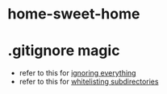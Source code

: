 # home-sweet-home

# .gitignore magic

 - refer to this for [ignoring everything](https://stackoverflow.com/questions/987142/make-gitignore-ignore-everything-except-a-few-files)
 - refer to this for [whitelisting subdirectories](https://stackoverflow.com/questions/15288712/gitignore-whitelist-on-directory-and-its-contents)


